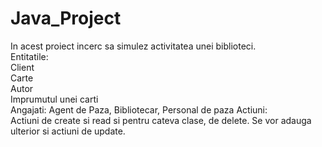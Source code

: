 # Java_Project
In acest proiect incerc sa simulez activitatea unei biblioteci.\
Entitatile:\
Client\
Carte\
Autor\
Imprumutul unei carti\
Angajati: Agent de Paza, Bibliotecar, Personal de paza
Actiuni:\
Actiuni de create si read si pentru cateva clase, de delete. Se vor adauga ulterior si actiuni de update.

